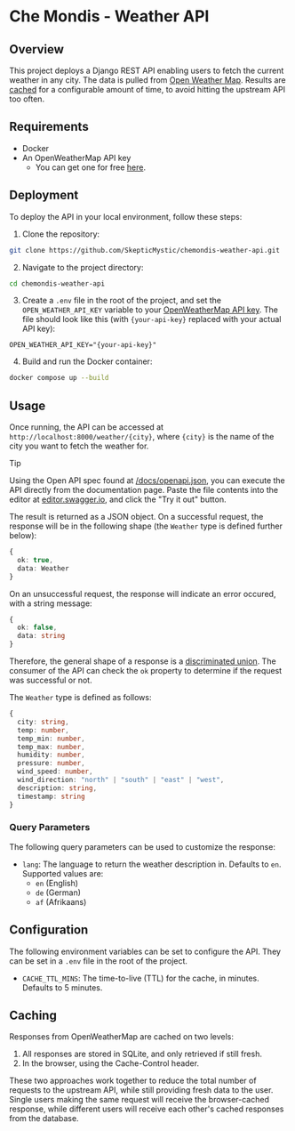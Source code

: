 # Che Mondis - Weather API

## Overview

This project deploys a Django REST API enabling users to fetch the current weather in any city. The data is pulled from [Open Weather Map](https://openweathermap.org). Results are [cached](#caching) for a configurable amount of time, to avoid hitting the upstream API too often.

## Requirements

- Docker
- An OpenWeatherMap API key
  - You can get one for free [here](https://openweathermap.org/api).

## Deployment

To deploy the API in your local environment, follow these steps:

1. Clone the repository:

```sh
git clone https://github.com/SkepticMystic/chemondis-weather-api.git
```

2. Navigate to the project directory:

```sh
cd chemondis-weather-api
```

3. Create a `.env` file in the root of the project, and set the `OPEN_WEATHER_API_KEY` variable to your [OpenWeatherMap API key](#requirements). The file should look like this (with `{your-api-key}` replaced with your actual API key):

```env
OPEN_WEATHER_API_KEY="{your-api-key}"
```

4. Build and run the Docker container:

```sh
docker compose up --build
```

## Usage

Once running, the API can be accessed at `http://localhost:8000/weather/{city}`, where `{city}` is the name of the city you want to fetch the weather for.

> [!TIP]
> Using the Open API spec found at [/docs/openapi.json](https://github.com/SkepticMystic/chemondis-weather-api/blob/main/docs/openapi.json), you can execute the API directly from the documentation page. Paste the file contents into the editor at [editor.swagger.io](https://editor.swagger.io), and click the "Try it out" button.

The result is returned as a JSON object.
On a successful request, the response will be in the following shape (the `Weather` type is defined further below):

```ts
{
  ok: true,
  data: Weather
}
```

On an unsuccessful request, the response will indicate an error occured, with a string message:

```ts
{
  ok: false,
  data: string
}
```

Therefore, the general shape of a response is a [discriminated union](https://en.wikipedia.org/wiki/Tagged_union). The consumer of the API can check the `ok` property to determine if the request was successful or not.

The `Weather` type is defined as follows:

```ts
{
  city: string,
  temp: number,
  temp_min: number,
  temp_max: number,
  humidity: number,
  pressure: number,
  wind_speed: number,
  wind_direction: "north" | "south" | "east" | "west",
  description: string,
  timestamp: string
}
```

### Query Parameters

The following query parameters can be used to customize the response:

- `lang`: The language to return the weather description in. Defaults to `en`. Supported values are:
  - `en` (English)
  - `de` (German)
  - `af` (Afrikaans)

## Configuration

The following environment variables can be set to configure the API. They can be set in a `.env` file in the root of the project.

- `CACHE_TTL_MINS`: The time-to-live (TTL) for the cache, in minutes. Defaults to 5 minutes.

## Caching

Responses from OpenWeatherMap are cached on two levels:

1. All responses are stored in SQLite, and only retrieved if still fresh.
2. In the browser, using the Cache-Control header.

These two approaches work together to reduce the total number of requests to the upstream API, while still providing fresh data to the user. Single users making the same request will receive the browser-cached response, while different users will receive each other's cached responses from the database.
